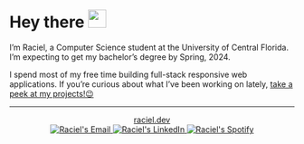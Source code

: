 <h1>Hey there <img src="https://i.imgur.com/Mi3uFtH.gif" width="32px"></h1>

<p>I’m Raciel, a Computer Science student at the University of Central Florida. I’m expecting to get my bachelor’s degree by Spring, 2024. </p>
<p>I spend most of my free time building full-stack responsive web applications. If you’re curious about what I’ve been working on lately, <a href="https://raciel.dev/#projects">take a peek at my projects!😉</a></p>

<hr>

<div align="center">
  <a href="https://raciel.dev">
    raciel.dev
  </a>
</div>
<div align="center">
  <a href="mailto:hi@raciel.dev">
    <img alt="Raciel's Email" src="https://img.shields.io/badge/Gmail-D14836?style=for-the-badge&logo=gmail&logoColor=white" />
  </a>
  <a href="https://www.linkedin.com/in/racielap">
    <img alt="Raciel's LinkedIn" src="https://img.shields.io/badge/linkedin-%230077B5.svg?style=for-the-badge&logo=linkedin&logoColor=white" />
  </a>
  <a href="https://open.spotify.com/user/hq4b6g53rt66krufjr2pnfqhc?si=035315f5f0d24075">
    <img alt="Raciel's Spotify" src="https://img.shields.io/badge/Spotify-1ED760?style=for-the-badge&logo=spotify&logoColor=white" />
  </a>
</div>
